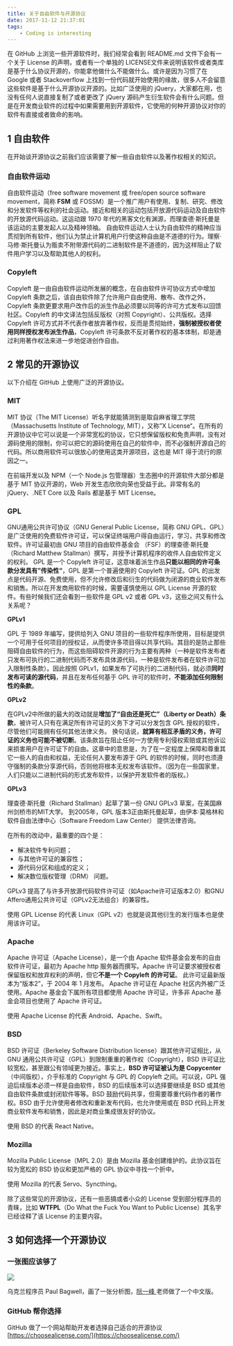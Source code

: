 ```yaml
---
title: 关于自由软件与开源协议
date: 2017-11-12 21:37:01
tags: 
    - Coding is interesting
---
```


在 GitHub 上浏览一些开源软件时，我们经常会看到 README.md 文件下会有一个关于 License 的声明，或者有一个单独的 LICENSE文件来说明该软件或者类库是基于什么协议开源的，你能拿他做什么不能做什么。或许是因为习惯了在Google 或者 Stackoverflow 上找到一份代码就开始使用的缘故，很多人不会留意这些软件是基于什么开源协议开源的。比如广泛使用的 jQuery，大家都在用，也没有任何人说直接复制了或者更改了 jQuery 源码产生衍生软件会有什么问题。但是在开发商业软件的过程中如果需要用到开源软件，它使用的何种开源协议对你的软件有直接或者致命的影响。

<!--more-->

## 1 自由软件

在开始谈开源协议之前我们应该需要了解一些自由软件以及著作权相关的知识。

### 自由软件运动

自由软件运动（free software movement 或 free/open source software movement，简称 **FSM** 或 FOSSM）是一个推广用户有使用、复制、研究、修改和分发软件等权利的社会运动。接近和相关的运动包括开放源代码运动及自由软件的开放源代码运动。这运动跟 1970 年代的黑客文化有渊源，而理查德·斯托曼是该运动的主要发起人以及精神领袖。 自由软件运动人士认为自由软件的精神应当贯彻到所有软件，他们认为禁止计算机用户行使这种自由是不道德的行为。理察·马修·斯托曼认为贩卖不附带源代码的二进制软件是不道德的，因为这样阻止了软件用户学习以及帮助其他人的权利。

### Copyleft

Copyleft 是一由自由软件运动所发展的概念，在自由软件许可协议方式中增加 Copyleft 条款之后，该自由软件除了允许用户自由使用、散布、改作之外，Copyleft 条款更要求用户改作后的派生作品必须要以同等的许可方式发布以回馈社区。Copyleft 的中文译法包括反版权（对照 Copyright）、公共版权。选择 Copyleft 许可方式并不代表作者放弃著作权，反而是贯彻始终，**强制被授权者使用同样授权发布派生作品**，Copyleft 许可条款不反对著作权的基本体制，却是通过利用著作权法来进一步地促进创作自由。

## 2 常见的开源协议

以下介绍在 GitHub 上使用广泛的开源协议。

### MIT

MIT 协议（The MIT License）听名字就能猜测到是取自麻省理工学院（Massachusetts Institute of Technology, MIT），又称”X License“。在所有的开源协议中它可以说是一个非常宽松的协议，它只想保留版权和免责声明，没有对源码使用的限制，你可以把它的源码使用在自己的软件中，而不必强制开源自己的代码。所以商用软件可以很放心的使用这类开源项目，这也是 MIT 得于流行的原因之一。

在前端开发以及 NPM（一个 Node.js 包管理器）生态圈中的开源软件大部分都是基于 MIT 协议开源的，Web 开发生态欣欣向荣也受益于此。非常有名的 jQuery、.NET Core 以及 Rails 都是基于 MIT License。

### GPL

GNU通用公共许可协议（GNU General Public License，简称 GNU GPL、GPL）是广泛使用的免费软件许可证，可以保证终端用户得自由运行，学习，共享和修改软件。许可证最初由 GNU 项目的自由软件基金会 （FSF）的理查德·斯托曼（Richard Matthew Stallman）撰写，并授予计算机程序的收件人自由软件定义的权利。 GPL 是一个 Copyleft 许可证，这意味着派生作品**只能以相同的许可条款分发具有”传染性“**，GPL 是第一个普遍使用的 Copyleft 许可证。GPL 的出发点是代码开源、免费使用，但不允许修改后和衍生的代码做为闭源的商业软件发布和销售。所以在开发商用软件的时候，需要谨慎使用以 GPL License 开源的软件。有些时候我们还会看到一些软件是 GPL v2 或者 GPL v3，这些之间又有什么关系呢？

**GPLv1**

GPL 于 1989 年编写，提供给列入 GNU 项目的一些软件程序所使用，目标是提供一个可用于任何项目的授权证，从而使许多项目得以共享代码。其目的是防止那些阻碍自由软件的行为，而这些阻碍软件开源的行为主要有两种（一种是软件发布者只发布可执行的二进制代码而不发布具体源代码，一种是软件发布者在软件许可加入限制性条款）。因此按照 GPLv1，如果发布了可执行的二进制代码，就必须**同时发布可读的源代码**，并且在发布任何基于 GPL 许可的软件时，**不能添加任何限制性的条款**。

**GPLv2**

在GPLv2中所做的最大的改动就是**增加了“自由还是死亡”（Liberty or Death）条款**，被许可人只有在满足所有许可证的义务下才可以分发包含 GPL 授权的软件，尽管他们可能拥有任何其他法律义务。 换句话说，**就算有相互矛盾的义务，许可证的义务也可能不被切断**。该条款旨在阻止任何一方使用专利侵权索赔或其他诉讼来损害用户在许可证下的自由。这章中的意思是，为了在一定程度上保障和尊重其它一些人的自由和权益，无论任何人要发布源于 GPL 的软件的时候，同时也须遵守强制的条款分享源代码，否则他将根本无权发布该软件。（因为在一些国家里，人们只能以二进制代码的形式发布软件，以保护开发软件者的版权。）

**GPLv3**

理查德·斯托曼（Richard Stallman）起草了第一份 GNU GPLv3 草案，在美国麻州剑桥市的MIT大学。 到2005年，GPL 版本3正由斯托曼起草，由伊本·莫格林和软件自由法律中心（Software Freedom Law Center） 提供法律咨询。

在所有的改动中，最重要的四个是：

* 解决软件专利问题； 
* 与其他许可证的兼容性； 
* 源代码分区和组成的定义；
* 解决数位版权管理（DRM） 问题。

GPLv3 提高了与许多开放源代码软件许可证（如Apache许可证版本2.0）和GNU Affero通用公共许可证（GPLv2无法组合）的兼容性。

使用 GPL License 的代表 Linux（GPL v2）也就是说其他衍生的发行版本也是使用该许可证。

### Apache

Apache 许可证（Apache License），是一个由 Apache 软件基金会发布的自由软件许可证，最初为 Apache http 服务器而撰写。Apache 许可证要求被授权者保留版权和放弃权利的声明，但它**不是一个 Copyleft 的许可证**。 此许可证最新版本为“版本2”，于 2004 年 1 月发布。 Apache 许可证在 Apache 社区内外被广泛使用。Apache 基金会下属所有项目都使用 Apache 许可证，许多非 Apache 基金会项目也使用了 Apache 许可证。

使用 Apache License 的代表 Android、Apache、Swift。

### BSD

BSD 许可证（Berkeley Software Distribution license）跟其他许可证相比，从 GNU 通用公共许可证（GPL）到限制重重的著作权（Copyright），BSD 许可证比较宽松，甚至跟公有领域更为接近。事实上，**BSD 许可证被认为是 Copycenter**（中间版权），介乎标准的 Copyright 与 GPL 的 Copyleft 之间。可以说，GPL 强迫后续版本必须一样是自由软件，BSD 的后续版本可以选择要继续是 BSD 或其他自由软件条款或封闭软件等等。BSD 鼓励代码共享，但需要尊重代码作者的著作权。BSD 由于允许使用者修改和重新发布代码，也允许使用或在 BSD 代码上开发商业软件发布和销售，因此是对商业集成很友好的协议。

使用 BSD 的代表 React Native。

### Mozilla

Mozilla Public License（MPL 2.0）是由 Mozilla 基金创建维护的。此协议旨在较为宽松的 BSD 协议和更加严格的 GPL 协议中寻找一个折中。

使用 Mozilla 的代表 Servo、Syncthing。

除了这些常见的开源协议，还有一些恶搞或者小众的 License 受到部分程序员的青睐，比如 **WTFPL**（Do What the Fuck You Want to Public License）其名字已经诠释了该 License 的主要内容。

## 3 如何选择一个开源协议

### 一张图应该够了

![](/images/fsf-license.png)

乌克兰程序员 Paul Bagwell，画了一张分析图，[阮一峰 ](http://www.ruanyifeng.com/home.html)老师做了一个中文版。

### GitHub 帮你选择

GitHub 做了一个网站帮助开发者选择自己适合的开源协议 [https://choosealicense.com/](https://choosealicense.com/)
